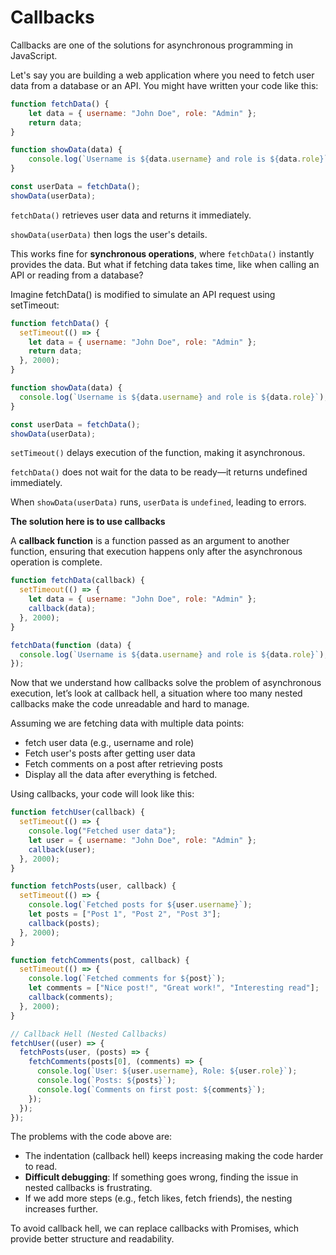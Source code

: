 # Callbacks

Callbacks are one of the solutions for asynchronous programming in JavaScript.

Let's say you are building a web application where you need to fetch user data from a database or an API. You might have written your code like this:
```js
function fetchData() {
    let data = { username: "John Doe", role: "Admin" };
    return data;
}

function showData(data) {
    console.log(`Username is ${data.username} and role is ${data.role}`);
}

const userData = fetchData();
showData(userData);
```
`fetchData()` retrieves user data and returns it immediately.

`showData(userData)` then logs the user's details.

This works fine for **synchronous operations**, where `fetchData()` instantly provides the data. But what if fetching data takes time, like when calling an API or reading from a database?

Imagine fetchData() is modified to simulate an API request using setTimeout:
```js
function fetchData() {
  setTimeout(() => {
    let data = { username: "John Doe", role: "Admin" };
    return data;
  }, 2000);
}

function showData(data) {
  console.log(`Username is ${data.username} and role is ${data.role}`);
}

const userData = fetchData();
showData(userData);
```
`setTimeout()` delays execution of the function, making it asynchronous.

`fetchData()` does not wait for the data to be ready—it returns undefined immediately.

When `showData(userData)` runs, `userData` is `undefined`, leading to errors.

**The solution here is to use callbacks**

A **callback function** is a function passed as an argument to another function, ensuring that execution happens only after the asynchronous operation is complete.
```js
function fetchData(callback) {
  setTimeout(() => {
    let data = { username: "John Doe", role: "Admin" };
    callback(data);
  }, 2000);
}

fetchData(function (data) {
  console.log(`Username is ${data.username} and role is ${data.role}`);
});
```
Now that we understand how callbacks solve the problem of asynchronous execution, let’s look at callback hell, a situation where too many nested callbacks make the code unreadable and hard to manage.

Assuming we are fetching data with multiple data points:
- fetch user data (e.g., username and role)
- Fetch user's posts after getting user data
- Fetch comments on a post after retrieving posts
- Display all the data after everything is fetched.

Using callbacks, your code will look like this:
```js
function fetchUser(callback) {
  setTimeout(() => {
    console.log("Fetched user data");
    let user = { username: "John Doe", role: "Admin" };
    callback(user);
  }, 2000);
}

function fetchPosts(user, callback) {
  setTimeout(() => {
    console.log(`Fetched posts for ${user.username}`);
    let posts = ["Post 1", "Post 2", "Post 3"];
    callback(posts);
  }, 2000);
}

function fetchComments(post, callback) {
  setTimeout(() => {
    console.log(`Fetched comments for ${post}`);
    let comments = ["Nice post!", "Great work!", "Interesting read"];
    callback(comments);
  }, 2000);
}

// Callback Hell (Nested Callbacks)
fetchUser((user) => {
  fetchPosts(user, (posts) => {
    fetchComments(posts[0], (comments) => {
      console.log(`User: ${user.username}, Role: ${user.role}`);
      console.log(`Posts: ${posts}`);
      console.log(`Comments on first post: ${comments}`);
    });
  });
});
```

The problems with the code above are:

- The indentation (callback hell) keeps increasing making the code harder to read.
- **Difficult debugging**: If something goes wrong, finding the issue in nested callbacks is frustrating.
- If we add more steps (e.g., fetch likes, fetch friends), the nesting increases further.

To avoid callback hell, we can replace callbacks with Promises, which provide better structure and readability.
